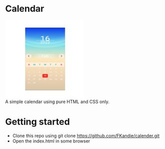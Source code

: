 # Calendar
<img src="screenshot.jpg" width="250" height="250">
<br>
A simple calendar using pure HTML and CSS only. 

# Getting started
- Clone this repo using git clone https://github.com/FKandie/calender.git
- Open the index.html in some browser

